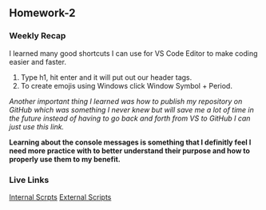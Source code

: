 ## Homework-2

### Weekly Recap

I learned many good shortcuts I can use for VS Code Editor to make coding easier and faster. 
1. Type h1, hit enter and it will put out our header tags.
2. To create emojis using Windows click Window Symbol + Period.

_Another important thing I learned was how to publish my repository on GitHub which was something I never knew but will save me a lot of time in the future instead of having to go back and forth from VS to GitHub I can just use this link._

**Learning about the console messages is something that I definitly feel I need more practice with to better understand their purpose and how to properly use them to my benefit.**

### Live Links

[Internal Scrpts](https://creel90.github.io/Sp25-N220/Homework-2/index.html)
[External Scripts](https://creel90.github.io/Sp25-N220/Homework-2/outdex.html)